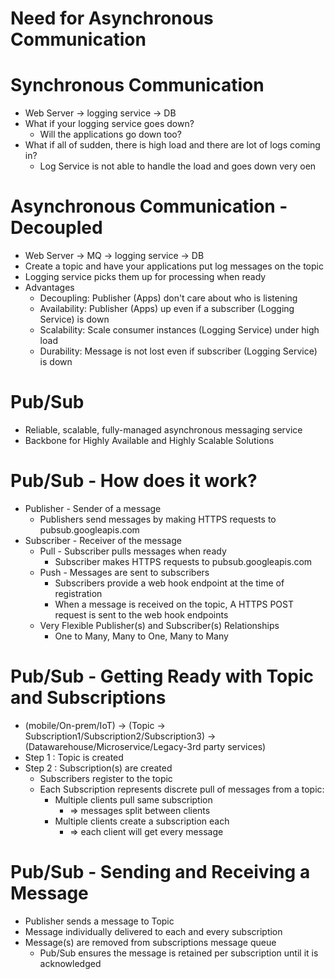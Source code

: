 # Need for Asynchronous Communication

# Synchronous Communication
- Web Server -> logging service -> DB
- What if your logging service goes down?
  - Will the applications go down too?
- What if all of sudden, there is high load and there are lot of logs coming in?
  - Log Service is not able to handle the load and goes down very o en
# Asynchronous Communication - Decoupled
- Web Server -> MQ -> logging service -> DB
- Create a topic and have your applications put log messages on the topic
- Logging service picks them up for processing when ready
- Advantages
  - Decoupling: Publisher (Apps) don't care about who is listening
  - Availability: Publisher (Apps) up even if a subscriber (Logging Service) is down
  - Scalability: Scale consumer instances (Logging Service) under high load
  - Durability: Message is not lost even if subscriber (Logging Service) is down
# Pub/Sub
- Reliable, scalable, fully-managed asynchronous messaging service
- Backbone for Highly Available and Highly Scalable Solutions
# Pub/Sub - How does it work?
- Publisher - Sender of a message
  - Publishers send messages by making HTTPS requests to pubsub.googleapis.com
- Subscriber - Receiver of the message
  - Pull - Subscriber pulls messages when ready
    - Subscriber makes HTTPS requests to pubsub.googleapis.com
  - Push - Messages are sent to subscribers
    - Subscribers provide a web hook endpoint at the time of registration
    - When a message is received on the topic, A HTTPS POST request is sent to the web hook endpoints
  - Very Flexible Publisher(s) and Subscriber(s) Relationships
    - One to Many, Many to One, Many to Many
# Pub/Sub - Getting Ready with Topic and Subscriptions
- (mobile/On-prem/IoT) -> (Topic -> Subscription1/Subscription2/Subscription3) -> (Datawarehouse/Microservice/Legacy-3rd party services)
- Step 1 : Topic is created
- Step 2 : Subscription(s) are created
  - Subscribers register to the topic
  - Each Subscription represents discrete pull of messages from a topic:
    - Multiple clients pull same subscription
      - => messages split between clients
    - Multiple clients create a subscription each
      - => each client will get every message
# Pub/Sub - Sending and Receiving a Message
- Publisher sends a message to Topic
- Message individually delivered to each and every subscription
- Message(s) are removed from subscriptions message queue
  - Pub/Sub ensures the message is retained per subscription until it is acknowledged

